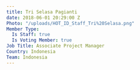 ```yaml
---
title: Tri Selasa Pagianti
date: 2018-06-01 20:29:00 Z
Photo: "/uploads/HOT_ID_Staff_Tri%20Selasa.png"
Member Type:
  Is Staff: true
  Is Voting Member: true
Job Title: Associate Project Manager
Country: Indonesia
Team: Indonesia
---
```



